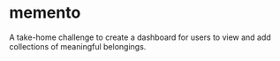 # memento
A take-home challenge to create a dashboard for users to view and add collections of meaningful belongings. 
